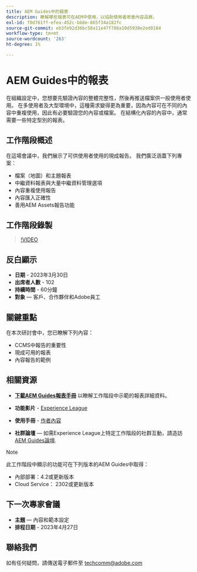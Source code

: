```yaml
---
title: AEM Guides中的報表
description: 瞭解哪些報表可在AEM中使用，以協助使用者改善內容品質。
exl-id: f0d761ff-efea-452c-bb8e-865f34a182fc
source-git-commit: eb3fe92d36bc58a11e47f786a10d5938e2ed0184
workflow-type: tm+mt
source-wordcount: '263'
ht-degree: 1%

---
```


# AEM Guides中的報表

在組織設定中，您想要先驗證內容的整體完整性，然後再推送檔案供一般使用者使用。 在多使用者及大型環境中，這種需求變得更為重要，因為內容可在不同的內容中重複使用，因此有必要驗證您的內容或檔案。 在結構化內容的內容中，通常需要一些特定型別的報表。


## 工作階段概述

在這場會議中，我們展示了可供使用者使用的現成報告。 我們廣泛涵蓋下列專案：
- 檔案（地圖）和主題報表
- 中繼資料報表與大量中繼資料管理選項
- 內容重複使用報告
- 內容匯入正確性
- 善用AEM Assets報告功能


## 工作階段錄製

>[!VIDEO](https://video.tv.adobe.com/v/3417529/guides--reporting-reporting?quality=12&learn=on)


## 反白顯示

- **日期** - 2023年3月30日
- **出席者人數** - 102
- **持續時間** - 60分鐘
- **對象**  — 客戶、合作夥伴和Adobe員工


## 關鍵重點

在本次研討會中，您已瞭解下列內容：
- CCMS中報告的重要性
- 現成可用的報表
- 內容報告的範例


## 相關資源

- **[下載AEM Guides報表手冊](./assets/aem-guides-expert-session-reports-documentation.pdf)** 以瞭解工作階段中示範的報表詳細資料。

- **功能影片** -  [Experience League](https://experienceleague.adobe.com/docs/experience-manager-guides-learn/videos/output-generation/working-with-reports.html?lang=en)

- **使用手冊** - [作者內容](https://help.adobe.com/en_US/xml-documentation-for-adobe-experience-manager/index.html#t=DXML-master-map%2Freports-intro.html)

- **社群論壇**  — 如需Experience League上特定工作階段的社群互動，請造訪  [AEM Guides論壇](https://experienceleaguecommunities.adobe.com/t5/experience-manager-guides/bd-p/xml-documentation-discussions).

>[!NOTE]
>
> 此工作階段中顯示的功能可在下列版本的AEM Guides中取得：
> - 內部部署：4.2或更新版本
> - Cloud Service： 2302或更新版本


## 下一次專家會議

- **主題**  — 內容和範本設定
- **排程日期** - 2023年4月27日


## 聯絡我們

如有任何疑問，請傳送電子郵件至 <techcomm@adobe.com>
